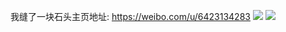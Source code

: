 我缝了一块石头主页地址: https://weibo.com/u/6423134283 
![](https://wx4.sinaimg.cn/mw2000/0070GOE3ly1h92k6h6kl0j30tn0ip756.jpg) 
![](https://wx4.sinaimg.cn/mw2000/0070GOE3ly1h8s92ting7j30u01syagw.jpg) 
